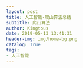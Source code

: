```yaml
---
layout: post
title: 人工智能-爬山算法总结
subtitle: 爬山算法
author: Kingtous
date: 2019-05-13 13:41:31
header-img: img/home-bg.png
catalog: True
tags:
- 人工智能
---
```


